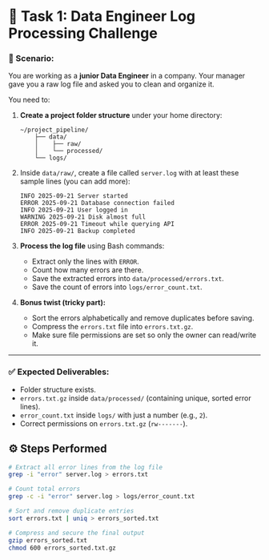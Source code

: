 # 📝 Task 1: Data Engineer Log Processing Challenge


### 🎯 Scenario:

You are working as a **junior Data Engineer** in a company. Your manager gave you a raw log file and asked you to clean and organize it.

You need to:

1. **Create a project folder structure** under your home directory:
    
    ```
    ~/project_pipeline/
        ├── data/
        │    ├── raw/
        │    └── processed/
        └── logs/
    
    ```
    
2. Inside `data/raw/`, create a file called `server.log` with at least these sample lines (you can add more):
    
    ```
    INFO 2025-09-21 Server started
    ERROR 2025-09-21 Database connection failed
    INFO 2025-09-21 User logged in
    WARNING 2025-09-21 Disk almost full
    ERROR 2025-09-21 Timeout while querying API
    INFO 2025-09-21 Backup completed
    
    ```
    
3. **Process the log file** using Bash commands:
    - Extract only the lines with `ERROR`.
    - Count how many errors are there.
    - Save the extracted errors into `data/processed/errors.txt`.
    - Save the count of errors into `logs/error_count.txt`.
4. **Bonus twist (tricky part):**
    - Sort the errors alphabetically and remove duplicates before saving.
    - Compress the `errors.txt` file into `errors.txt.gz`.
    - Make sure file permissions are set so only the owner can read/write it.

---

### ✅ Expected Deliverables:

- Folder structure exists.
- `errors.txt.gz` inside `data/processed/` (containing unique, sorted error lines).
- `error_count.txt` inside `logs/` with just a number (e.g., `2`).
- Correct permissions on `errors.txt.gz` (`rw-------`).






## ⚙️ Steps Performed

```bash
# Extract all error lines from the log file
grep -i "error" server.log > errors.txt

# Count total errors
grep -c -i "error" server.log > logs/error_count.txt

# Sort and remove duplicate entries
sort errors.txt | uniq > errors_sorted.txt

# Compress and secure the final output
gzip errors_sorted.txt
chmod 600 errors_sorted.txt.gz




